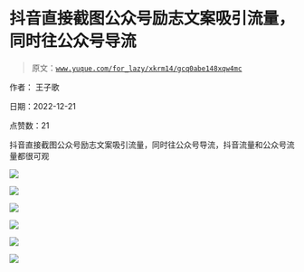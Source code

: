 # 抖音直接截图公众号励志文案吸引流量，同时往公众号导流

> 原文：[`www.yuque.com/for_lazy/xkrm14/gcq0abe148xqw4mc`](https://www.yuque.com/for_lazy/xkrm14/gcq0abe148xqw4mc)



作者： 王子歌 

日期：2022-12-21 

点赞数：21 

抖音直接截图公众号励志文案吸引流量，同时往公众号导流，抖音流量和公众号流量都很可观 

![](img/98b764e30109f24501ff2e7cc34da828.png) 

![](img/4221f24024acb4eaafbe1a77944d013b.png) 

![](img/5a54db1e747afa47ee11d4ab685efda7.png) 

![](img/530c13a25ca010a6299ed6c25011f8ff.png) 

![](img/df90adeb353d6fa5d7beb016cebb315d.png) 

![](img/3da730b0c98478d8556e7df7a8d553ba.png) 

